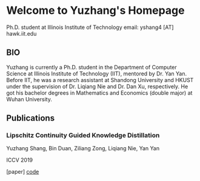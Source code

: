 # Welcome to Yuzhang's  Homepage

Ph.D. student at Illinois Institute of Technology
email: yshang4 [AT] hawk.iit.edu

## BIO
Yuzhang is currently a Ph.D. student in the Department of Computer Science at Illinois Institute of Technology (IIT), mentored by Dr. Yan Yan. Before IIT, he was a research assistant at Shandong University and HKUST under the supervision of Dr. Liqiang Nie and Dr. Dan Xu, respectively. He got his bachelor degrees in Mathematics and Economics (double major) at Wuhan University.

## Publications
### Lipschitz Continuity Guided Knowledge Distillation

Yuzhang Shang, Bin Duan, Ziliang Zong, Liqiang Nie, Yan Yan

ICCV 2019

[paper] [code](https://github.com/42Shawn/LONDON) 

<!-- You can use the [editor on GitHub](https://github.com/42Shawn/yuzhang-github.io/edit/gh-pages/index.md) to maintain and preview the content for your website in Markdown files.

Whenever you commit to this repository, GitHub Pages will run [Jekyll](https://jekyllrb.com/) to rebuild the pages in your site, from the content in your Markdown files.

### Markdown

Markdown is a lightweight and easy-to-use syntax for styling your writing. It includes conventions for

```markdown
Syntax highlighted code block

# Header 1
## Header 2
### Header 3

- Bulleted
- List

1. Numbered
2. List

**Bold** and _Italic_ and `Code` text

[Link](url) and ![Image](src)
```

For more details see [GitHub Flavored Markdown](https://guides.github.com/features/mastering-markdown/).

### Jekyll Themes

Your Pages site will use the layout and styles from the Jekyll theme you have selected in your [repository settings](https://github.com/42Shawn/yuzhang-github.io/settings/pages). The name of this theme is saved in the Jekyll `_config.yml` configuration file.

### Support or Contact

Having trouble with Pages? Check out our [documentation](https://docs.github.com/categories/github-pages-basics/) or [contact support](https://support.github.com/contact) and we’ll help you sort it out.
 -->
